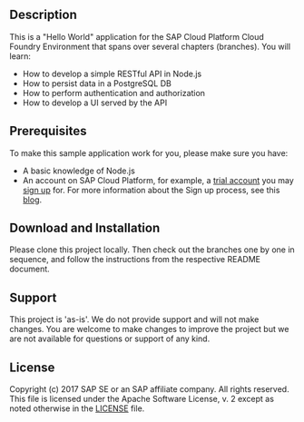 ## Description
This is a "Hello World" application for the SAP Cloud Platform Cloud Foundry Environment that spans over several chapters (branches). You will learn:  
- How to develop a simple RESTful API in Node.js
- How to persist data in a PostgreSQL DB
- How to perform authentication and authorization
- How to develop a UI served by the API
## Prerequisites
To make this sample application work for you, please make sure you have:
- A basic knowledge of Node.js
- An account on SAP Cloud Platform, for example, a [trial account](https://account.hanatrial.ondemand.com/) you may [sign up](https://account.hanatrial.ondemand.com/register) for. For more information about the Sign up process, see this [blog](https://blogs.sap.com/2017/05/16/sap-cloud-platform-trial-now-includes-cloud-foundry/).
## Download and Installation
Please clone this project locally. Then check out the branches one by one in sequence, and follow the instructions from the respective README document.
## Support
This project is 'as-is'. We do not provide support and will not make changes. You are welcome to make changes to improve the project but we are not available for questions or support of any kind. 
## License
Copyright (c) 2017 SAP SE or an SAP affiliate company. All rights reserved.  
This file is licensed under the Apache Software License, v. 2 except as noted otherwise in the [LICENSE](LICENSE) file.  


